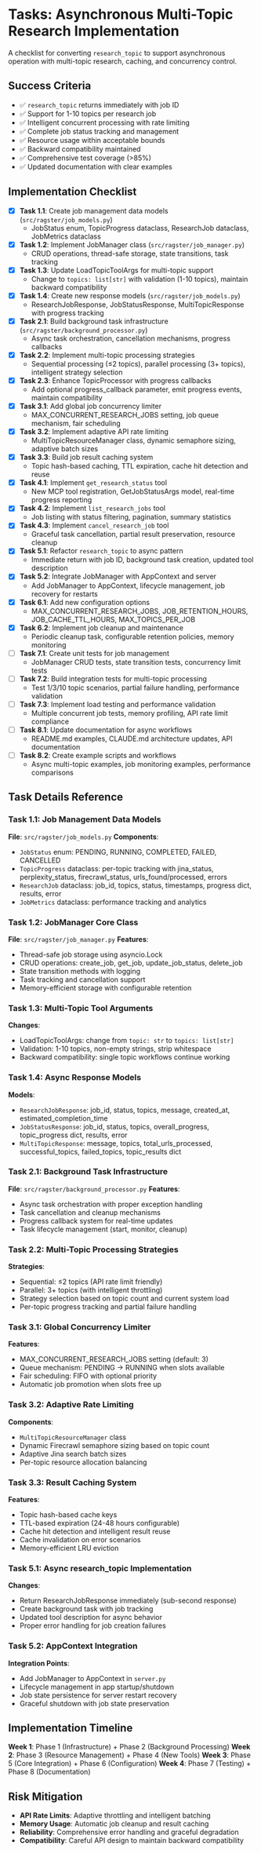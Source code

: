 # Tasks: Asynchronous Multi-Topic Research Implementation

A checklist for converting `research_topic` to support asynchronous operation with multi-topic research, caching, and concurrency control.

## Success Criteria

- ✅ `research_topic` returns immediately with job ID
- ✅ Support for 1-10 topics per research job  
- ✅ Intelligent concurrent processing with rate limiting
- ✅ Complete job status tracking and management
- ✅ Resource usage within acceptable bounds
- ✅ Backward compatibility maintained
- ✅ Comprehensive test coverage (>85%)
- ✅ Updated documentation with clear examples

## Implementation Checklist

- [x] **Task 1.1**: Create job management data models (`src/ragster/job_models.py`)
  - JobStatus enum, TopicProgress dataclass, ResearchJob dataclass, JobMetrics dataclass
- [x] **Task 1.2**: Implement JobManager class (`src/ragster/job_manager.py`)
  - CRUD operations, thread-safe storage, state transitions, task tracking
- [x] **Task 1.3**: Update LoadTopicToolArgs for multi-topic support
  - Change to `topics: list[str]` with validation (1-10 topics), maintain backward compatibility
- [x] **Task 1.4**: Create new response models (`src/ragster/job_models.py`)
  - ResearchJobResponse, JobStatusResponse, MultiTopicResponse with progress tracking
- [x] **Task 2.1**: Build background task infrastructure (`src/ragster/background_processor.py`)
  - Async task orchestration, cancellation mechanisms, progress callbacks
- [x] **Task 2.2**: Implement multi-topic processing strategies
  - Sequential processing (≤2 topics), parallel processing (3+ topics), intelligent strategy selection
- [x] **Task 2.3**: Enhance TopicProcessor with progress callbacks
  - Add optional progress_callback parameter, emit progress events, maintain compatibility
- [x] **Task 3.1**: Add global job concurrency limiter
  - MAX_CONCURRENT_RESEARCH_JOBS setting, job queue mechanism, fair scheduling
- [x] **Task 3.2**: Implement adaptive API rate limiting
  - MultiTopicResourceManager class, dynamic semaphore sizing, adaptive batch sizes
- [x] **Task 3.3**: Build job result caching system
  - Topic hash-based caching, TTL expiration, cache hit detection and reuse
- [x] **Task 4.1**: Implement `get_research_status` tool
  - New MCP tool registration, GetJobStatusArgs model, real-time progress reporting
- [x] **Task 4.2**: Implement `list_research_jobs` tool  
  - Job listing with status filtering, pagination, summary statistics
- [x] **Task 4.3**: Implement `cancel_research_job` tool
  - Graceful task cancellation, partial result preservation, resource cleanup
- [x] **Task 5.1**: Refactor `research_topic` to async pattern
  - Immediate return with job ID, background task creation, updated tool description
- [x] **Task 5.2**: Integrate JobManager with AppContext and server
  - Add JobManager to AppContext, lifecycle management, job recovery for restarts
- [x] **Task 6.1**: Add new configuration options
  - MAX_CONCURRENT_RESEARCH_JOBS, JOB_RETENTION_HOURS, JOB_CACHE_TTL_HOURS, MAX_TOPICS_PER_JOB
- [x] **Task 6.2**: Implement job cleanup and maintenance
  - Periodic cleanup task, configurable retention policies, memory monitoring
- [ ] **Task 7.1**: Create unit tests for job management
  - JobManager CRUD tests, state transition tests, concurrency limit tests
- [ ] **Task 7.2**: Build integration tests for multi-topic processing
  - Test 1/3/10 topic scenarios, partial failure handling, performance validation
- [ ] **Task 7.3**: Implement load testing and performance validation
  - Multiple concurrent job tests, memory profiling, API rate limit compliance
- [ ] **Task 8.1**: Update documentation for async workflows
  - README.md examples, CLAUDE.md architecture updates, API documentation
- [ ] **Task 8.2**: Create example scripts and workflows
  - Async multi-topic examples, job monitoring examples, performance comparisons

## Task Details Reference

### Task 1.1: Job Management Data Models

**File**: `src/ragster/job_models.py`
**Components**:

- `JobStatus` enum: PENDING, RUNNING, COMPLETED, FAILED, CANCELLED
- `TopicProgress` dataclass: per-topic tracking with jina_status, perplexity_status, firecrawl_status, urls_found/processed, errors
- `ResearchJob` dataclass: job_id, topics, status, timestamps, progress dict, results, error
- `JobMetrics` dataclass: performance tracking and analytics

### Task 1.2: JobManager Core Class  

**File**: `src/ragster/job_manager.py`
**Features**:

- Thread-safe job storage using asyncio.Lock
- CRUD operations: create_job, get_job, update_job_status, delete_job
- State transition methods with logging
- Task tracking and cancellation support
- Memory-efficient storage with configurable retention

### Task 1.3: Multi-Topic Tool Arguments

**Changes**:

- LoadTopicToolArgs: change from `topic: str` to `topics: list[str]`
- Validation: 1-10 topics, non-empty strings, strip whitespace
- Backward compatibility: single topic workflows continue working

### Task 1.4: Async Response Models

**Models**:

- `ResearchJobResponse`: job_id, status, topics, message, created_at, estimated_completion_time
- `JobStatusResponse`: job_id, status, topics, overall_progress, topic_progress dict, results, error
- `MultiTopicResponse`: message, topics, total_urls_processed, successful_topics, failed_topics, topic_results dict

### Task 2.1: Background Task Infrastructure

**File**: `src/ragster/background_processor.py`
**Features**:

- Async task orchestration with proper exception handling
- Task cancellation and cleanup mechanisms  
- Progress callback system for real-time updates
- Task lifecycle management (start, monitor, cleanup)

### Task 2.2: Multi-Topic Processing Strategies

**Strategies**:

- Sequential: ≤2 topics (API rate limit friendly)
- Parallel: 3+ topics (with intelligent throttling)
- Strategy selection based on topic count and current system load
- Per-topic progress tracking and partial failure handling

### Task 3.1: Global Concurrency Limiter

**Features**:

- MAX_CONCURRENT_RESEARCH_JOBS setting (default: 3)
- Queue mechanism: PENDING → RUNNING when slots available
- Fair scheduling: FIFO with optional priority
- Automatic job promotion when slots free up

### Task 3.2: Adaptive Rate Limiting

**Components**:

- `MultiTopicResourceManager` class
- Dynamic Firecrawl semaphore sizing based on topic count
- Adaptive Jina search batch sizes
- Per-topic resource allocation balancing

### Task 3.3: Result Caching System

**Features**:

- Topic hash-based cache keys
- TTL-based expiration (24-48 hours configurable)
- Cache hit detection and intelligent result reuse
- Cache invalidation on error scenarios
- Memory-efficient LRU eviction

### Task 5.1: Async research_topic Implementation

**Changes**:

- Return ResearchJobResponse immediately (sub-second response)
- Create background task with job tracking
- Updated tool description for async behavior
- Proper error handling for job creation failures

### Task 5.2: AppContext Integration

**Integration Points**:

- Add JobManager to AppContext in `server.py`
- Lifecycle management in app startup/shutdown
- Job state persistence for server restart recovery
- Graceful shutdown with job state preservation

## Implementation Timeline

**Week 1**: Phase 1 (Infrastructure) + Phase 2 (Background Processing)
**Week 2**: Phase 3 (Resource Management) + Phase 4 (New Tools)
**Week 3**: Phase 5 (Core Integration) + Phase 6 (Configuration)
**Week 4**: Phase 7 (Testing) + Phase 8 (Documentation)

## Risk Mitigation

- **API Rate Limits**: Adaptive throttling and intelligent batching
- **Memory Usage**: Automatic job cleanup and result caching
- **Reliability**: Comprehensive error handling and graceful degradation
- **Compatibility**: Careful API design to maintain backward compatibility
